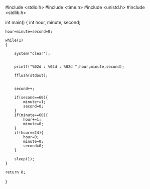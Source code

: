 


#include <stdio.h>
#include <time.h> 
#include <unistd.h>
#include <stdlib.h>
 
int main()
{
    int hour, minute, second;
     
    hour=minute=second=0;
 
    while(1)
    {
        
        system("clear");
         

        printf("%02d : %02d : %02d ",hour,minute,second);
         
        fflush(stdout);
         
         
        second++;
 
        if(second==60){
            minute+=1;
            second=0;
        }
        if(minute==60){
            hour+=1;
            minute=0;
        }
        if(hour==24){
            hour=0;
            minute=0;
            second=0;
        }
         
        sleep(1);   
    }
 
    return 0;
}
